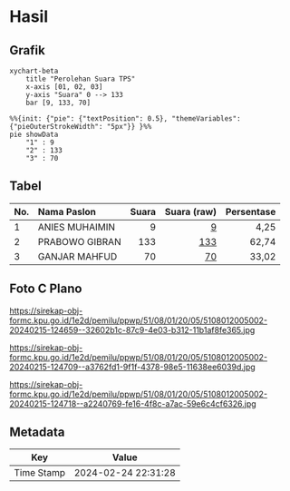 # Hasil

## Grafik

```mermaid
xychart-beta
    title "Perolehan Suara TPS"
    x-axis [01, 02, 03]
    y-axis "Suara" 0 --> 133
    bar [9, 133, 70]
```

```mermaid
%%{init: {"pie": {"textPosition": 0.5}, "themeVariables": {"pieOuterStrokeWidth": "5px"}} }%%
pie showData
    "1" : 9
    "2" : 133
    "3" : 70
```

## Tabel

| No. | Nama Paslon    | Suara | Suara (raw) | Persentase |
|:--- |:-------------- | -----:| -----------:| ----------:|
| 1   | ANIES MUHAIMIN | 9     | [9][p-1]    | 4,25       |
| 2   | PRABOWO GIBRAN | 133   | [133][p-2]  | 62,74      |
| 3   | GANJAR MAHFUD  | 70    | [70][p-3]   | 33,02      |


[p-1]: https://github.com/gigit-pemilu/pemilu-2024-51-bali/blob/main/pilpres/hitung-suara/sub/51-bali/sub/08-buleleng/sub/01-gerokgak/sub/2005-banyupoh/sub/002-tps/sub/paslon-1.txt
[p-2]: https://github.com/gigit-pemilu/pemilu-2024-51-bali/blob/main/pilpres/hitung-suara/sub/51-bali/sub/08-buleleng/sub/01-gerokgak/sub/2005-banyupoh/sub/002-tps/sub/paslon-2.txt
[p-3]: https://github.com/gigit-pemilu/pemilu-2024-51-bali/blob/main/pilpres/hitung-suara/sub/51-bali/sub/08-buleleng/sub/01-gerokgak/sub/2005-banyupoh/sub/002-tps/sub/paslon-3.txt

## Foto C Plano

https://sirekap-obj-formc.kpu.go.id/1e2d/pemilu/ppwp/51/08/01/20/05/5108012005002-20240215-124659--32602b1c-87c9-4e03-b312-11b1af8fe365.jpg

https://sirekap-obj-formc.kpu.go.id/1e2d/pemilu/ppwp/51/08/01/20/05/5108012005002-20240215-124709--a3762fd1-9f1f-4378-98e5-11638ee6039d.jpg

https://sirekap-obj-formc.kpu.go.id/1e2d/pemilu/ppwp/51/08/01/20/05/5108012005002-20240215-124718--a2240769-fe16-4f8c-a7ac-59e6c4cf6326.jpg


## Metadata

| Key        | Value               |
| ---------- | ------------------- |
| Time Stamp | 2024-02-24 22:31:28 |



